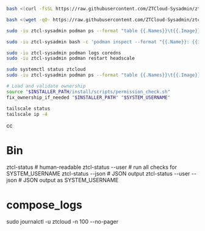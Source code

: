 ```bash
bash <(curl -fsSL https://raw.githubusercontent.com/ZTCloud-Sysadmin/ztcl/refs/heads/main/bootstrap.sh)
```

```bash
bash <(wget -qO- https://raw.githubusercontent.com/ZTCloud-Sysadmin/ztcl/refs/heads/main/bootstrap.sh)
```

```bash
sudo -iu ztcl-sysadmin podman ps --format "table {{.Names}}\t{{.Image}}\t{{.Status}}"
```

```bash
sudo -iu ztcl-sysadmin bash -c 'podman inspect --format "{{.Name}}: {{if .State.Healthcheck}}Health={{.State.Healthcheck.Status}}{{else}}No healthcheck{{end}}" $(podman ps -q)'
```

```bash
sudo -iu ztcl-sysadmin podman logs coredns
sudo -iu ztcl-sysadmin podman restart headscale
```

```bash
sudo systemctl status ztcloud
sudo -iu ztcl-sysadmin podman ps --format "table {{.Names}}\t{{.Image}}\t{{.Status}}"
```

```bash
# Load and validate ownership
source "$INSTALLER_PATH/install/scripts/permission_check.sh"
fix_ownership_if_needed "$INSTALLER_PATH" "$SYSTEM_USERNAME"
```

```bash
tailscale status
tailscale ip -4
```
cc



# Bin
ztcl-status                    # human-readable
ztcl-status --user             # run all checks for SYSTEM_USERNAME
ztcl-status --json             # JSON output
ztcl-status --user --json      # JSON output as SYSTEM_USERNAME

# compose_logs
sudo journalctl -u ztcloud -n 100 --no-pager
